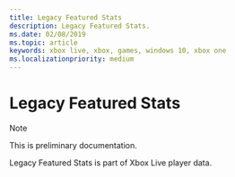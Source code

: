 ```yaml
---
title: Legacy Featured Stats
description: Legacy Featured Stats.
ms.date: 02/08/2019
ms.topic: article
keywords: xbox live, xbox, games, windows 10, xbox one
ms.localizationpriority: medium
---
```


# Legacy Featured Stats

> [!NOTE]
> This is preliminary documentation.

Legacy Featured Stats is part of Xbox Live player data.
